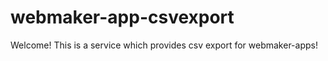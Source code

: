 webmaker-app-csvexport
======================

Welcome! This is a service which provides csv export for webmaker-apps!
